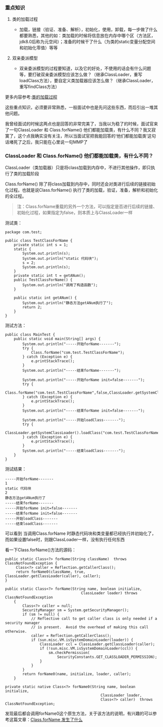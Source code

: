 ### 重点知识

1. 类的加载过程
   - 加载，链接（验证、准备、解析），初始化，使用，卸载，每一步做了什么都要熟悉，其他的如：类加载的时候将信息放在内存中哪个区（方法区，jdk8.0后称为元空间）；准备的时候干了什么（为类的static变量分配空间和初始化零值）等等

2. 双亲委派模型
   - 双亲委派模型的过程要知道，以及它的好处，不使用的话会有什么问题等，要打破双亲委派模型应该怎么做？（继承ClassLoader，重写loadClass方法），要自定义类加载器应该怎么做？（继承ClassLoader，重写findClass方法）

更多内容参考:[类的加载过程](https://gitee.com/javajov/java-senior-engineer-interview/blob/master/jvm/class.md)

这些重点知识，必须要非常熟悉，一般面试中也是先问这些东西，而后引出一堆其他问题。

我曾经面试的时候这两点也是回答的非常完美了，当我以为稳了的时候，面试官来了一句ClassLoader 和 Class.forName() 他们都能加载类，有什么不同？我又寂寞了，这个点我确实没有关注，所以当面试官把我能回答的‘他们都能加载类’这句话堵死了之后，我只能在心里说一句MMP了


### ClassLoader 和 Class.forName() 他们都能加载类，有什么不同？

ClassLoader（类加载器）只是将class加载到内存中，不进行其他操作，即只执行了类的加载阶段

Class.forName() 除了将class加载到内存中，同时还会对类进行后续的链接初始化过程。也就是说Class.forName() 执行了类的加载，验证，准备，解析和初始化的全过程。

> 注：Class.forName重载的另外一个方法，可以指定是否进行后续的链接、初始化过程，如果指定为false，则本质上与ClassLoader一样

测试类：

```
package com.test;

public class TestClassForName {
    private static int s = 1;
    static {
        System.out.println(s);
        System.out.println("static 代码块");
        s = 2;
        System.out.println(s);
    }
    private static int t = getANum();
    public TestClassForName() {
        System.out.println("调用了构造函数");
    }

    public static int getANum() {
        System.out.println("静态方法getANum执行了");
        return 2;
    }
}

```

测试方法：

```
public class MainTest {
    public static void main(String[] args) {
        System.out.println("-----开始forName-------");
        try {
            Class.forName("com.test.TestClassForName");
        } catch (Exception e) {
            e.printStackTrace();
        }
        System.out.println("-----结束forName-------");

        System.out.println("-----开始forName init=false-------");
        try {
            Class.forName("com.test.TestClassForName",false,ClassLoader.getSystemClassLoader());
        } catch (Exception e) {
            e.printStackTrace();
        }
        System.out.println("-----结束forName init=false-------");

        System.out.println("-----开始loadClass-------");
        try {
            ClassLoader.getSystemClassLoader().loadClass("com.test.TestClassForName");
        } catch (Exception e) {
            e.printStackTrace();
        }
        System.out.println("-----结束loadClass-------");
    }
}
```

测试结果：

```
-----开始forName-------
1
static 代码块
2
静态方法getANum执行了
-----结束forName-------
-----开始forName init=false-------
-----结束forName init=false-------
-----开始loadClass-------
-----结束loadClass-------
```

可以看到 当调用Class.forName 时静态代码块和类变量都已经执行并初始化了，而如果设置false时，则跟ClassLoader一样，没有执行任何东西

看一下Class.forName()方法的源码：


```
public static Class<?> forName(String className)  throws ClassNotFoundException {
     Class<?> caller = Reflection.getCallerClass();
     return forName0(className, true, ClassLoader.getClassLoader(caller), caller);
}

public static Class<?> forName(String name, boolean initialize,
                                   ClassLoader loader) throws ClassNotFoundException
    {
        Class<?> caller = null;
        SecurityManager sm = System.getSecurityManager();
        if (sm != null) {
            // Reflective call to get caller class is only needed if a security manager
            // is present.  Avoid the overhead of making this call otherwise.
            caller = Reflection.getCallerClass();
            if (sun.misc.VM.isSystemDomainLoader(loader)) {
                ClassLoader ccl = ClassLoader.getClassLoader(caller);
                if (!sun.misc.VM.isSystemDomainLoader(ccl)) {
                    sm.checkPermission(
                        SecurityConstants.GET_CLASSLOADER_PERMISSION);
                }
            }
        }
        return forName0(name, initialize, loader, caller);
    }

private static native Class<?> forName0(String name, boolean initialize,
                                            ClassLoader loader,
                                            Class<?> caller)  throws ClassNotFoundException;

```

发现最后都会调用forName0这个原生方法，关于该方法的说明，有兴趣的可以参考这篇文章：[Class.forName 发生了什么](https://zhuanlan.zhihu.com/p/205324628)


